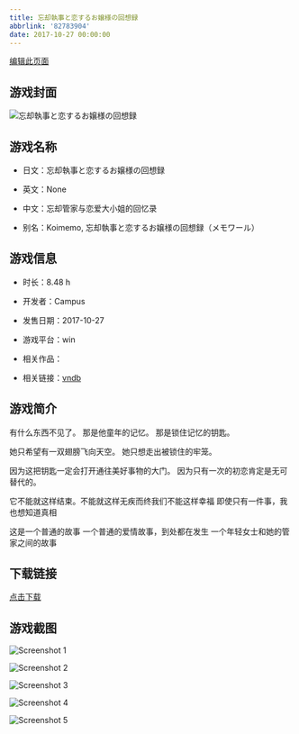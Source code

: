 ```yaml
---
title: 忘却執事と恋するお嬢様の回想録
abbrlink: '82783904'
date: 2017-10-27 00:00:00
---
```

[编辑此页面](https://github.com/ACG-3/ADV3-source/blob/main/source/_posts/games/%E5%BF%98%E5%8D%B4%E5%9F%B7%E4%BA%8B%E3%81%A8%E6%81%8B%E3%81%99%E3%82%8B%E3%81%8A%E5%AC%A2%E6%A7%98%E3%81%AE%E5%9B%9E%E6%83%B3%E9%8C%B2.md)

## 游戏封面

![忘却執事と恋するお嬢様の回想録](https://pan.timero.xyz/d/onedrive/img_lib_001/%E5%BF%98%E5%8D%B4%E5%9F%B7%E4%BA%8B%E3%81%A8%E6%81%8B%E3%81%99%E3%82%8B%E3%81%8A%E5%AC%A2%E6%A7%98%E3%81%AE%E5%9B%9E%E6%83%B3%E9%8C%B2_cover.avif)


## 游戏名称

- 日文：忘却執事と恋するお嬢様の回想録
- 英文：None
- 中文：忘却管家与恋爱大小姐的回忆录

- 别名：Koimemo, 忘却執事と恋するお嬢様の回想録（メモワール）


## 游戏信息

- 时长：8.48 h
- 开发者：Campus
- 发售日期：2017-10-27
- 游戏平台：win
- 相关作品：

- 相关链接：[vndb](https://vndb.org/v21534)


## 游戏简介

有什么东西不见了。
那是他童年的记忆。
那是锁住记忆的钥匙。

她只希望有一双翅膀飞向天空。
她只想走出被锁住的牢笼。

因为这把钥匙一定会打开通往美好事物的大门。
因为只有一次的初恋肯定是无可替代的。

它不能就这样结束。不能就这样无疾而终我们不能这样幸福
即使只有一件事，我也想知道真相

这是一个普通的故事 一个普通的爱情故事，到处都在发生
一个年轻女士和她的管家之间的故事




## 下载链接

[点击下载](https://pan.timero.xyz/onedrive/adv_lib_001/%E5%BF%98%E5%8D%B4%E5%9F%B7%E4%BA%8B%E3%81%A8%E6%81%8B%E3%81%99%E3%82%8B%E3%81%8A%E5%AC%A2%E6%A7%98%E3%81%AE%E5%9B%9E%E6%83%B3%E9%8C%B2)


## 游戏截图


![Screenshot 1](https://pan.timero.xyz/d/onedrive/img_lib_001/%E5%BF%98%E5%8D%B4%E5%9F%B7%E4%BA%8B%E3%81%A8%E6%81%8B%E3%81%99%E3%82%8B%E3%81%8A%E5%AC%A2%E6%A7%98%E3%81%AE%E5%9B%9E%E6%83%B3%E9%8C%B2_Screenshot_1.avif)

![Screenshot 2](https://pan.timero.xyz/d/onedrive/img_lib_001/%E5%BF%98%E5%8D%B4%E5%9F%B7%E4%BA%8B%E3%81%A8%E6%81%8B%E3%81%99%E3%82%8B%E3%81%8A%E5%AC%A2%E6%A7%98%E3%81%AE%E5%9B%9E%E6%83%B3%E9%8C%B2_Screenshot_2.avif)

![Screenshot 3](https://pan.timero.xyz/d/onedrive/img_lib_001/%E5%BF%98%E5%8D%B4%E5%9F%B7%E4%BA%8B%E3%81%A8%E6%81%8B%E3%81%99%E3%82%8B%E3%81%8A%E5%AC%A2%E6%A7%98%E3%81%AE%E5%9B%9E%E6%83%B3%E9%8C%B2_Screenshot_3.avif)

![Screenshot 4](https://pan.timero.xyz/d/onedrive/img_lib_001/%E5%BF%98%E5%8D%B4%E5%9F%B7%E4%BA%8B%E3%81%A8%E6%81%8B%E3%81%99%E3%82%8B%E3%81%8A%E5%AC%A2%E6%A7%98%E3%81%AE%E5%9B%9E%E6%83%B3%E9%8C%B2_Screenshot_4.avif)

![Screenshot 5](https://pan.timero.xyz/d/onedrive/img_lib_001/%E5%BF%98%E5%8D%B4%E5%9F%B7%E4%BA%8B%E3%81%A8%E6%81%8B%E3%81%99%E3%82%8B%E3%81%8A%E5%AC%A2%E6%A7%98%E3%81%AE%E5%9B%9E%E6%83%B3%E9%8C%B2_Screenshot_5.avif)

